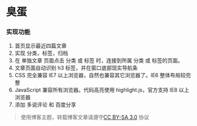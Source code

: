 # 臭蛋

### 实现功能

  1. 首页显示最近四篇文章
  2. 实现 分类，标签，归档
  3. 在 单独文章 页面点击 分类 或 标签 时，连接到所属 分类 或 标签的页面。
  4. 文章页面自动识别 h3 标签，并在窗口底部现实导航条
  5. CSS 完全兼容 IE7 以上浏览器，自然也兼容其它浏览器了。IE6 整体布局较完整
  6. JavaScript 兼容所有浏览器。代码高亮使用 highlight.js，官方支持 IE8 以上浏览器
  7. 添加 多说评论 和 百度分享

> 使用博客主题，转载博客文章请遵守[CC BY-SA 3.0](http://creativecommons.org/licenses/by-sa/3.0/cn/) 协议

